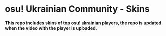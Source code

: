 # osu! Ukrainian Community - Skins

**This repo includes skins of top osu! ukrainian players, the repo is updated when the video with the player is uploaded.**

